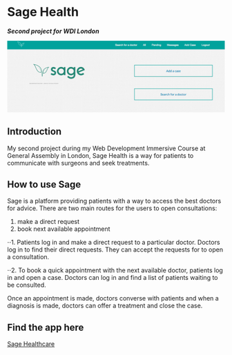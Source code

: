 # Sage Health

***Second project for WDI London***

[![Alt text](/app/assets/images/home.png?raw=true "Coverphoto")](https://protected-refuge-68983.herokuapp.com/)

## Introduction

My second project during my Web Development Immersive Course at General Assembly in London, Sage Health is a way for patients to communicate with surgeons and seek treatments. 

## How to use Sage

Sage is a platform providing patients with a way to access the best doctors for advice. There are two main routes for the users to open consultations: 

 1. make a direct request 
 2. book next available appointment

 ⋅⋅1. Patients log in and make a direct request to a particular doctor. Doctors log in to find their direct requests. They can accept the requests for to open a consultation. 

 ⋅⋅2. To book a quick appointment with the next available doctor, patients log in and open a case. Doctors can log in and find a list of patients waiting to be consulted.

Once an appointment is made, doctors converse with patients and when a diagnosis is made, doctors can offer a treatment and close the case.

## Find the app here 

[Sage Healthcare](https://protected-refuge-68983.herokuapp.com/)